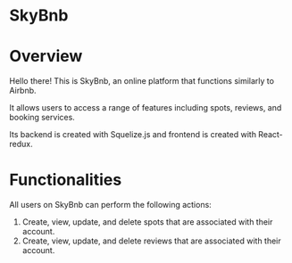 # SkyBnb

# Overview

Hello there! This is SkyBnb, an online platform that functions similarly to Airbnb.

It allows users to access a range of features including spots, reviews, and booking services.

Its backend is created with Squelize.js and frontend is created with React-redux.

# Functionalities 

All users on SkyBnb can perform the following actions:

1. Create, view, update, and delete spots that are associated with their account.
2. Create, view, update, and delete reviews that are associated with their account.
